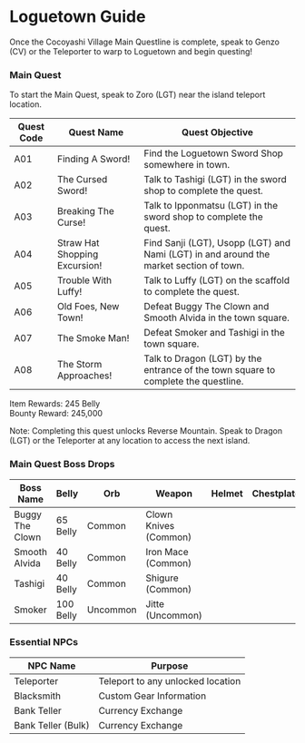 # Loguetown Guide

Once the Cocoyashi Village Main Questline is complete, speak to Genzo (CV) or the Teleporter to warp to Loguetown and begin questing!

### Main Quest

To start the Main Quest, speak to Zoro (LGT) near the island teleport location.

| Quest Code| Quest Name                    | Quest Objective|
|-----------|-----------                    |-----------|
| A01       | Finding A Sword!              |Find the Loguetown Sword Shop somewhere in town.|
| A02       | The Cursed Sword!             |Talk to Tashigi (LGT) in the sword shop to complete the quest.|
| A03       | Breaking The Curse!           |Talk to Ipponmatsu (LGT) in the sword shop to complete the quest.|
| A04       | Straw Hat Shopping Excursion! |Find Sanji (LGT), Usopp (LGT) and Nami (LGT) in and around the market section of town.|
| A05       | Trouble With Luffy!           |Talk to Luffy (LGT) on the scaffold to complete the quest.|
| A06       | Old Foes, New Town!           |Defeat Buggy The Clown and Smooth Alvida in the town square.|
| A07       | The Smoke Man!                |Defeat Smoker and Tashigi in the town square.|
| A08       | The Storm Approaches!         |Talk to Dragon (LGT) by the entrance of the town square to complete the questline.|

Item Rewards: 245 Belly<br>
Bounty Reward: 245,000

Note: Completing this quest unlocks Reverse Mountain. Speak to Dragon (LGT) or the Teleporter at any location to access the next island.

### Main Quest Boss Drops

| Boss Name         | Belly      | Orb       | Weapon               | Helmet    | Chestplate | Leggings  | Boots     | Other        |
|-----------        |----------- |-----------|-----------           |-----------|----------- |-----------|-----------|-----------   |
| Buggy The Clown   | 65 Belly   | Common    | Clown Knives (Common)|           |            |           |           | Bara Fragment|
| Smooth Alvida     | 40 Belly   | Common    | Iron Mace (Common)   |           |            |           |           | Sube Fragment|
| Tashigi           | 40 Belly   | Common    | Shigure (Common)     |           |            |           |           |              |
| Smoker            | 100 Belly  | Uncommon  | Jitte (Uncommon)     |           |            |           |           |              |

### Essential NPCs

| NPC Name          | Purpose                            |
|-------------      |-----------                         |
| Teleporter        | Teleport to any unlocked location  |
| Blacksmith        | Custom Gear Information            |
| Bank Teller       | Currency Exchange                  |
| Bank Teller (Bulk)| Currency Exchange                  |